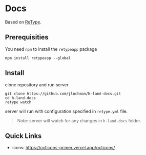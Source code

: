 # Docs
Based on [ReType](https://retype.com/).

## Prerequisities
You need `npm` to install the `retypeapp` package
```
npm install retypeapp --global
```

## Install

clone repository and run server
```
git clone https://github.com/jlochman/h-land-docs.git
cd h-land-docs
retype watch
```

server will run with configuration specified in `retype.yml` file.

> Note: server will watch for any changes in `h-land-docs` folder.

## Quick Links

- icons: https://octicons-primer.vercel.app/octicons/